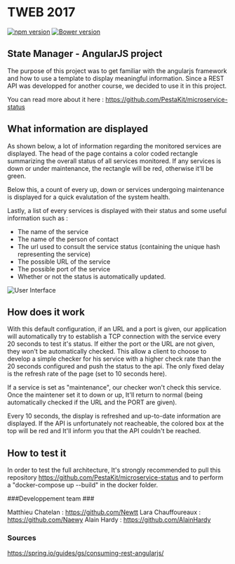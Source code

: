 # TWEB 2017

[![npm version](https://badge.fury.io/js/flag-icon-css.svg)](https://badge.fury.io/js/flag-icon-css)
[![Bower version](https://badge.fury.io/bo/flag-icon-css.svg)](https://badge.fury.io/bo/flag-icon-css)



## State Manager - AngularJS project ##

The purpose of this project was to get familiar with the angularjs framework and how to use a template to display meaningful information. Since a REST API was developped for another course, we decided to use it in  this project.

You can read more about it here : https://github.com/PestaKit/microservice-status

## What information are displayed ##

As shown below, a lot of information regarding the monitored services are displayed. The head of the page contains a color coded rectangle summarizing the overall status of all services monitored. If any services is down or under maintenance, the rectangle will be red, otherwise it'll be green.

Below this, a count of every up, down or services undergoing maintenance is displayed for a quick evalutation of the system health.

Lastly, a list of every services is displayed with their status and some useful information such as : 

- The name of the service
- The name of the person of contact
- The url used to consult the service status (containing the unique hash representing the service)
- The possible URL of the service
- The possible port of the service
- Whether or not the status is automatically updated.

![User Interface](/home/newt/cours/TWEB/labo/angular_js/UI.jpg  "User Interface")

## How does it work ##
With this default configuration, if an URL and a port is given, our application will automatically try to establish a TCP connection with the service every 20 seconds to test it's status. If either the port or the URL are not given, they won't be automatically checked. This allow a client to choose to develop a simple checker for his service with a higher check rate than the 20 seconds configured  and push the status to the api. The only fixed delay is the refresh rate of the page (set to 10 seconds here).

If a service is set as "maintenance", our checker won't check this service. Once the maintener set it to down or up, It'll return to normal (being automatically checked if the URL and the PORT are given).

Every 10 seconds, the display is refreshed and up-to-date information are displayed. If the API is unfortunately not reacheable, the colored box at the top will be red and It'll inform you that the API couldn't be reached. 

## How to test it ##

In order to test the full architecture, It's strongly recommended to pull this repository https://github.com/PestaKit/microservice-status and to perform a "docker-compose up --build" in the docker folder.

###Developpement team ###

Matthieu Chatelan : https://github.com/Newtt
Lara Chauffoureaux : https://github.com/Naewy
Alain Hardy : https://github.com/AlainHardy

### Sources

https://spring.io/guides/gs/consuming-rest-angularjs/
